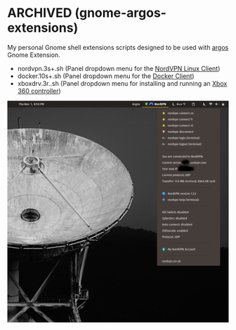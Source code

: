 # ARCHIVED (gnome-argos-extensions)

My personal Gnome shell extensions scripts designed to be used with [argos](https://github.com/p-e-w/argos) Gnome Extension.

- nordvpn.3s+.sh (Panel dropdown menu for the [NordVPN Linux Client](https://nordvpn.com/download/linux/))
- docker.10s+.sh (Panel dropdown menu for the [Docker Client](https://docs.docker.com/install/))
- xboxdrv.3r..sh (Panel dropdown menu for installing and running an [Xbox 360 controller](https://support.paradoxplaza.com/hc/en-us/articles/203591147-Using-the-Xbox-360-controller-on-linux))

![NordVPN example](images/NordVPN_argos_screenshot.png?raw=true)
